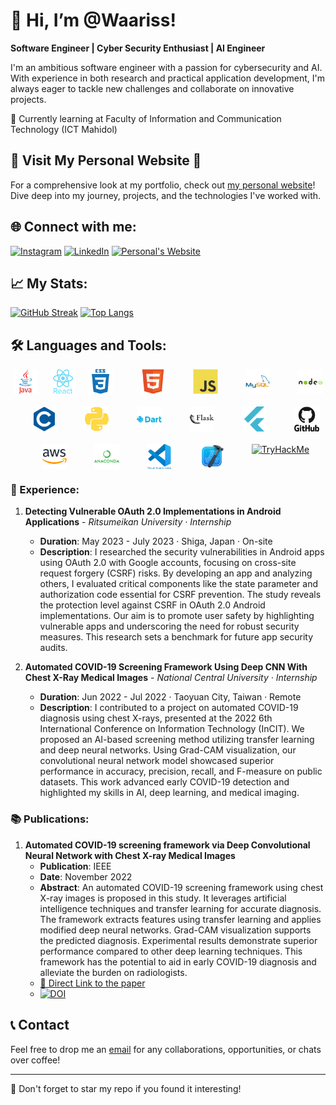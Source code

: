 # 👋 Hi, I’m @Waariss!

**Software Engineer | Cyber Security Enthusiast | AI Engineer**

I'm an ambitious software engineer with a passion for cybersecurity and AI. With experience in both research and practical application development, I'm always eager to tackle new challenges and collaborate on innovative projects.

🌱 Currently learning at Faculty of Information and Communication Technology (ICT Mahidol)

## 🌟 Visit My Personal Website 🌟
For a comprehensive look at my portfolio, check out [my personal website](https://waris-damkham.netlify.app)! Dive deep into my journey, projects, and the technologies I've worked with.

## 🌐 Connect with me:
[![Instagram](https://img.shields.io/badge/Instagram-E4405F?style=for-the-badge&logo=instagram&logoColor=white&labelColor=222)](https://www.instagram.com/waaris_m/)
[![LinkedIn](https://img.shields.io/badge/LinkedIn-0077B5?style=for-the-badge&logo=linkedin&logoColor=white&labelColor=222)](https://www.linkedin.com/in/waris-damkham/)
[![Personal's Website](https://img.shields.io/badge/Website-3b5998?style=for-the-badge&logo=google-chrome&logoColor=white&labelColor=222)](https://waris-damkham.netlify.app)

## 📈 My Stats:
[![GitHub Streak](http://github-readme-streak-stats.herokuapp.com?user=Waariss&theme=dark&background=000000)](https://git.io/streak-stats)
[![Top Langs](https://github-readme-stats.vercel.app/api/top-langs/?username=Waariss&layout=compact&theme=vision-friendly-dark)](https://github.com/anuraghazra/github-readme-stats)

## 🛠 Languages and Tools:

<div style="display: flex; flex-wrap: wrap; justify-content: center; gap: 20px;">
  <img src="https://github.com/devicons/devicon/blob/master/icons/java/java-original-wordmark.svg" title="Java" alt="Java" width="40" height="40">
  <img src="https://github.com/devicons/devicon/blob/master/icons/react/react-original-wordmark.svg" title="React" alt="React" width="40" height="40">
  <img src="https://github.com/devicons/devicon/blob/master/icons/css3/css3-plain-wordmark.svg"  title="CSS3" alt="CSS" width="40" height="40"/>&nbsp;
  <img src="https://github.com/devicons/devicon/blob/master/icons/html5/html5-original.svg" title="HTML5" alt="HTML" width="40" height="40"/>&nbsp;
  <img src="https://github.com/devicons/devicon/blob/master/icons/javascript/javascript-original.svg" title="JavaScript" alt="JavaScript" width="40" height="40"/>&nbsp;
  <img src="https://github.com/devicons/devicon/blob/master/icons/mysql/mysql-original-wordmark.svg" title="MySQL"  alt="MySQL" width="40" height="40"/>&nbsp;
  <img src="https://github.com/devicons/devicon/blob/master/icons/nodejs/nodejs-original-wordmark.svg" title="NodeJS" alt="NodeJS" width="40" height="40"/>&nbsp;
  <img src="https://github.com/devicons/devicon/blob/master/icons/c/c-plain.svg" title="NodeJS" alt="NodeJS" width="40" height="40"/>&nbsp;
  <img src="https://github.com/devicons/devicon/blob/master/icons/python/python-plain.svg" title="NodeJS" alt="NodeJS" width="40" height="40"/>&nbsp;
  <img src="https://github.com/devicons/devicon/blob/master/icons/dart/dart-plain-wordmark.svg" title="NodeJS" alt="NodeJS" width="40" height="40"/>&nbsp;
  <img src="https://github.com/devicons/devicon/blob/master/icons/flask/flask-original-wordmark.svg" title="NodeJS" alt="NodeJS" width="40" height="40"/>&nbsp;
  <img src="https://github.com/devicons/devicon/blob/master/icons/flutter/flutter-plain.svg" title="NodeJS" alt="NodeJS" width="40" height="40"/>&nbsp;
  <img src="https://github.com/devicons/devicon/blob/master/icons/github/github-original-wordmark.svg" title="NodeJS" alt="NodeJS" width="40" height="40"/>&nbsp;
  <img src="https://github.com/devicons/devicon/blob/master/icons/amazonwebservices/amazonwebservices-original-wordmark.svg" title="NodeJS" alt="NodeJS" width="40" height="40"/>&nbsp;
  <img src="https://github.com/devicons/devicon/blob/master/icons/anaconda/anaconda-original-wordmark.svg" title="NodeJS" alt="NodeJS" width="40" height="40"/>&nbsp;
  <img src="https://github.com/devicons/devicon/blob/master/icons/vscode/vscode-original-wordmark.svg" title="NodeJS" alt="NodeJS" width="40" height="40"/>&nbsp;
  <img src="https://github.com/devicons/devicon/blob/master/icons/xcode/xcode-original.svg" title="NodeJS" alt="NodeJS" width="40" height="40"/>&nbsp;
  <a href="https://tryhackme.com/p/waris.dam">
    <img src="https://tryhackme-badges.s3.amazonaws.com/waris.dam.png" alt="TryHackMe">
  </a>
</div>

### 💼 Experience:

1. **Detecting Vulnerable OAuth 2.0 Implementations in Android Applications** - *Ritsumeikan University · Internship*
   - **Duration**: May 2023 - July 2023 · Shiga, Japan · On-site
   - **Description**: I researched the security vulnerabilities in Android apps using OAuth 2.0 with Google accounts, focusing on cross-site request forgery (CSRF) risks. By developing an app and analyzing others, I evaluated critical components like the state parameter and authorization code essential for CSRF prevention. The study reveals the protection level against CSRF in OAuth 2.0 Android implementations. Our aim is to promote user safety by highlighting vulnerable apps and underscoring the need for robust security measures. This research sets a benchmark for future app security audits.

2. **Automated COVID-19 Screening Framework Using Deep CNN With Chest X-Ray Medical Images** - *National Central University · Internship*
   - **Duration**: Jun 2022 - Jul 2022 · Taoyuan City, Taiwan · Remote
   - **Description**: I contributed to a project on automated COVID-19 diagnosis using chest X-rays, presented at the 2022 6th International Conference on Information Technology (InCIT). We proposed an AI-based screening method utilizing transfer learning and deep neural networks. Using Grad-CAM visualization, our convolutional neural network model showcased superior performance in accuracy, precision, recall, and F-measure on public datasets. This work advanced early COVID-19 detection and highlighted my skills in AI, deep learning, and medical imaging.

### 📚 Publications:

1. **Automated COVID-19 screening framework via Deep Convolutional Neural Network with Chest X-ray Medical Images**
   - **Publication**: IEEE
   - **Date**: November 2022
   - **Abstract**: An automated COVID-19 screening framework using chest X-ray images is proposed in this study. It leverages artificial intelligence techniques and transfer learning for accurate diagnosis. The framework extracts features using transfer learning and applies modified deep neural networks. Grad-CAM visualization supports the predicted diagnosis. Experimental results demonstrate superior performance compared to other deep learning techniques. This framework has the potential to aid in early COVID-19 diagnosis and alleviate the burden on radiologists.
   - [🔗 Direct Link to the paper](https://doi.org/10.1109/InCIT56086.2022.10067528) 
   - [![DOI](https://img.shields.io/badge/DOI-10.1109%2FInCIT56086.2022.10067528-blue)](https://doi.org/10.1109/InCIT56086.2022.10067528)
  
## 📞 Contact
Feel free to drop me an [email](mailto:waris.dam@student.mahidol.ac.th) for any collaborations, opportunities, or chats over coffee!

---

🌟 Don't forget to star my repo if you found it interesting!

